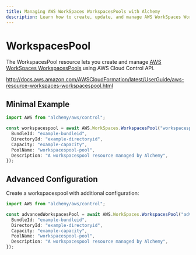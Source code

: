 ```yaml
---
title: Managing AWS WorkSpaces WorkspacesPools with Alchemy
description: Learn how to create, update, and manage AWS WorkSpaces WorkspacesPools using Alchemy Cloud Control.
---
```


# WorkspacesPool

The WorkspacesPool resource lets you create and manage [AWS WorkSpaces WorkspacesPools](https://docs.aws.amazon.com/workspaces/latest/userguide/) using AWS Cloud Control API.

http://docs.aws.amazon.com/AWSCloudFormation/latest/UserGuide/aws-resource-workspaces-workspacespool.html

## Minimal Example

```ts
import AWS from "alchemy/aws/control";

const workspacespool = await AWS.WorkSpaces.WorkspacesPool("workspacespool-example", {
  BundleId: "example-bundleid",
  DirectoryId: "example-directoryid",
  Capacity: "example-capacity",
  PoolName: "workspacespool-pool",
  Description: "A workspacespool resource managed by Alchemy",
});
```

## Advanced Configuration

Create a workspacespool with additional configuration:

```ts
import AWS from "alchemy/aws/control";

const advancedWorkspacesPool = await AWS.WorkSpaces.WorkspacesPool("advanced-workspacespool", {
  BundleId: "example-bundleid",
  DirectoryId: "example-directoryid",
  Capacity: "example-capacity",
  PoolName: "workspacespool-pool",
  Description: "A workspacespool resource managed by Alchemy",
});
```

